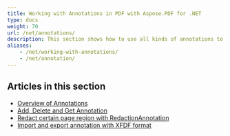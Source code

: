 ```yaml
---
title: Working with Annotations in PDF with Aspose.PDF for .NET
type: docs
weight: 70
url: /net/annotations/
description: This section shows how to use all kinds of annotations to your PDF file with the Aspose.PDF library.
aliases:
    - /net/working-with-annotations/
    - /net/annotation/
---
```


## Articles in this section

- [Overview of Annotations](/pdf/net/overview-of-annotations/)
- [Add, Delete and Get Annotation](/pdf/net/add-delete-and-get-annotation/)
- [Redact certain page region with RedactionAnnotation](/pdf/net/redact-certain-page-region-with-redactionannotation/)
- [Import and export annotation with XFDF format](/pdf/net/import-export-xfdf/)
